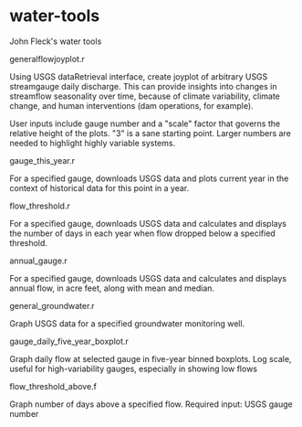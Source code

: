 # water-tools
John Fleck's water tools

generalflowjoyplot.r

Using USGS dataRetrieval interface, create joyplot of arbitrary USGS streamgauge daily discharge. This can provide insights into changes in streamflow seasonality over time, because of climate variability, climate change, and human interventions (dam operations, for example).

User inputs include gauge number and a "scale" factor that governs the relative height of the plots. "3" is a sane starting point. Larger numbers are needed to highlight highly variable systems.

gauge_this_year.r

For a specified gauge, downloads USGS data and plots current year in the context of historical data for this point in a year.

flow_threshold.r

For a specified gauge, downloads USGS data and calculates and displays the number of days in each year when flow dropped below a specified threshold.

annual_gauge.r

For a specified gauge, downloads USGS data and calculates and displays annual flow, in acre feet, along with mean and median.

general_groundwater.r

Graph USGS data for a specified groundwater monitoring well.

gauge_daily_five_year_boxplot.r

Graph daily flow at selected gauge in five-year binned boxplots. Log scale, useful for high-variability gauges, especially in showing low flows

flow_threshold_above.f

Graph number of days above a specified flow. Required input: USGS gauge number